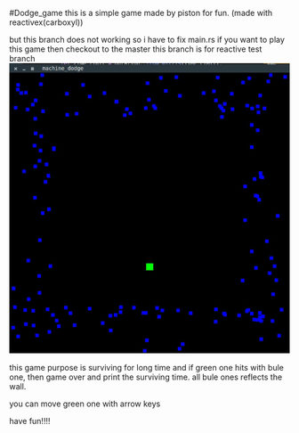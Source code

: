 #Dodge_game
this is a simple game made by piston for fun.
(made with reactivex(carboxyl))

but this branch does not working so i have to fix main.rs
if you want to play this game then checkout to the master
this branch is for reactive test branch
![](./program_content.jpg "Title")

this game purpose is surviving for long time and if green one hits with bule one, then game over and print the surviving time. all bule ones reflects the wall.

you can move green one with arrow keys  

have fun!!!!
